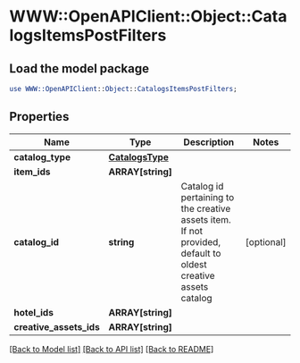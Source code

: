 # WWW::OpenAPIClient::Object::CatalogsItemsPostFilters

## Load the model package
```perl
use WWW::OpenAPIClient::Object::CatalogsItemsPostFilters;
```

## Properties
Name | Type | Description | Notes
------------ | ------------- | ------------- | -------------
**catalog_type** | [**CatalogsType**](CatalogsType.md) |  | 
**item_ids** | **ARRAY[string]** |  | 
**catalog_id** | **string** | Catalog id pertaining to the creative assets item. If not provided, default to oldest creative assets catalog | [optional] 
**hotel_ids** | **ARRAY[string]** |  | 
**creative_assets_ids** | **ARRAY[string]** |  | 

[[Back to Model list]](../README.md#documentation-for-models) [[Back to API list]](../README.md#documentation-for-api-endpoints) [[Back to README]](../README.md)


